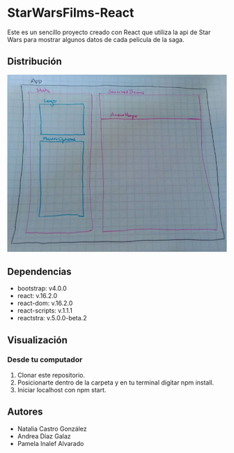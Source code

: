 # StarWarsFilms-React

Este es un sencillo proyecto creado con React que utiliza la api de Star Wars para mostrar algunos datos de cada pelicula de la saga.

## Distribución
![Diagrama](./componentes.jpeg)

## Dependencias

* bootstrap: v4.0.0
* react: v.16.2.0
* react-dom: v.16.2.0
* react-scripts: v.1.1.1
* reactstra: v.5.0.0-beta.2

## Visualización

### Desde tu computador
1. Clonar este repositorio.
2. Posicionarte dentro de la carpeta y en tu terminal digitar npm install.
3. Iniciar localhost con npm start. 

## Autores

* Natalia Castro González
* Andrea Díaz Galaz
* Pamela Inalef Alvarado
